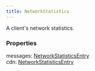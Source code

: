 ```yaml
---
title: NetworkStatistics
---
```


A client's network statistics.

### Properties

<div class="flex flex-col gap-3"><div><div class="flex gap-2"><div class="font-mono"><span class="font-bold">messages</span><span class="opacity-50">:</span> <a href="/gh/types/networkstatisticsentry"  >NetworkStatisticsEntry</a></div></div></div><div><div class="flex gap-2"><div class="font-mono"><span class="font-bold">cdn</span><span class="opacity-50">:</span> <a href="/gh/types/networkstatisticsentry"  >NetworkStatisticsEntry</a></div></div></div></div>

